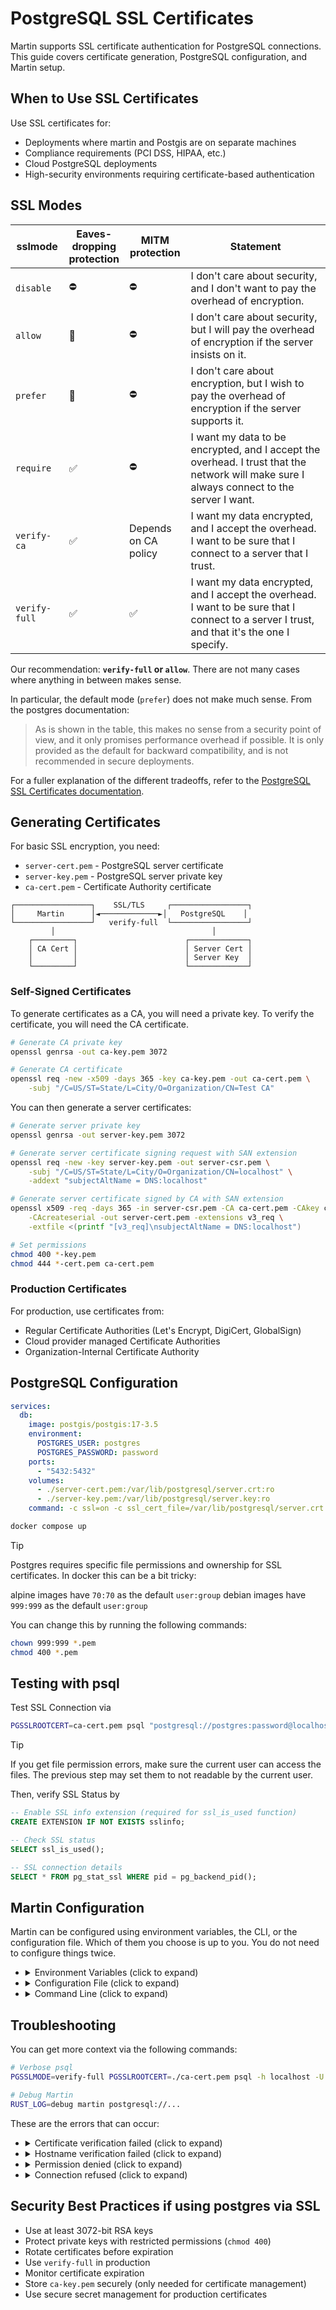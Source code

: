 # PostgreSQL SSL Certificates

Martin supports SSL certificate authentication for PostgreSQL connections. This guide covers certificate generation, PostgreSQL configuration, and Martin setup.

## When to Use SSL Certificates

Use SSL certificates for:

- Deployments where martin and Postgis are on separate machines
- Compliance requirements (PCI DSS, HIPAA, etc.)
- Cloud PostgreSQL deployments
- High-security environments requiring certificate-based authentication

## SSL Modes

| sslmode       | Eaves-<br/>dropping<br/>protection | MITM <br/>protection      | Statement                                                                                                                                   |
|---------------|--------------------------|----------------------|---------------------------------------------------------------------------------------------------------------------------------------------|
| `disable`     | ⛔                        | ⛔                    | I don't care about security, and I don't want to pay the overhead of encryption.                                                            |
| `allow`       | 🤷                        | ⛔                    | I don't care about security, but I will pay the overhead of encryption if the server insists on it.                                         |
| `prefer`      | 🤷                        | ⛔                    | I don't care about encryption, but I wish to pay the overhead of encryption if the server supports it.                                      |
| `require`     | ✅                        | ⛔                    | I want my data to be encrypted, and I accept the overhead. I trust that the network will make sure I always connect to the server I want.   |
| `verify-ca`   | ✅                        | Depends <br/> on CA policy | I want my data encrypted, and I accept the overhead. I want to be sure that I connect to a server that I trust.                             |
| `verify-full` | ✅                        | ✅                    | I want my data encrypted, and I accept the overhead. I want to be sure that I connect to a server I trust, and that it's the one I specify. |

Our recommendation: **`verify-full` or `allow`**.
There are not many cases where anything in between makes sense.

In particular, the default mode (`prefer`) does not make much sense.
From the postgres documentation:

> As is shown in the table, this makes no sense from a security point of view, and it only promises performance overhead if possible.
> It is only provided as the default for backward compatibility, and is not recommended in secure deployments.

For a fuller explanation of the different tradeoffs, refer to the [PostgreSQL SSL Certificates documentation](https://www.postgresql.org/docs/current/libpq-ssl.html#LIBPQ-SSL-CONFIG).

## Generating Certificates

For basic SSL encryption, you need:

- `server-cert.pem` - PostgreSQL server certificate
- `server-key.pem` - PostgreSQL server private key
- `ca-cert.pem` - Certificate Authority certificate

```raw
┌─────────────────┐    SSL/TLS     ┌─────────────────┐
│     Martin      │◄─────────────►│   PostgreSQL    │
└─────────────────┘   verify-full  └─────────────────┘
         │                                   │
    ┌─────────┐                        ┌─────────────┐
    │ CA Cert │                        │ Server Cert │
    │         │                        │ Server Key  │
    └─────────┘                        └─────────────┘
```

### Self-Signed Certificates

To generate certificates as a CA, you will need a private key.
To verify the certificate, you will need the CA certificate.

```bash
# Generate CA private key
openssl genrsa -out ca-key.pem 3072

# Generate CA certificate
openssl req -new -x509 -days 365 -key ca-key.pem -out ca-cert.pem \
    -subj "/C=US/ST=State/L=City/O=Organization/CN=Test CA"
```

You can then generate a server certificates:

```bash
# Generate server private key
openssl genrsa -out server-key.pem 3072

# Generate server certificate signing request with SAN extension
openssl req -new -key server-key.pem -out server-csr.pem \
    -subj "/C=US/ST=State/L=City/O=Organization/CN=localhost" \
    -addext "subjectAltName = DNS:localhost"

# Generate server certificate signed by CA with SAN extension
openssl x509 -req -days 365 -in server-csr.pem -CA ca-cert.pem -CAkey ca-key.pem \
    -CAcreateserial -out server-cert.pem -extensions v3_req \
    -extfile <(printf "[v3_req]\nsubjectAltName = DNS:localhost")

# Set permissions
chmod 400 *-key.pem
chmod 444 *-cert.pem ca-cert.pem
```

### Production Certificates

For production, use certificates from:

- Regular Certificate Authorities (Let's Encrypt, DigiCert, GlobalSign)
- Cloud provider managed Certificate Authorities
- Organization-Internal Certificate Authority

## PostgreSQL Configuration

```yaml
services:
  db:
    image: postgis/postgis:17-3.5
    environment:
      POSTGRES_USER: postgres
      POSTGRES_PASSWORD: password
    ports:
      - "5432:5432"
    volumes:
      - ./server-cert.pem:/var/lib/postgresql/server.crt:ro
      - ./server-key.pem:/var/lib/postgresql/server.key:ro
    command: -c ssl=on -c ssl_cert_file=/var/lib/postgresql/server.crt -c ssl_key_file=/var/lib/postgresql/server.key
```

```bash
docker compose up
```

> [!TIP]
> Postgres requires specific file permissions and ownership for SSL certificates.
> In docker this can be a bit tricky:
>
> alpine images have `70:70` as the default `user:group`
> debian images have `999:999` as the default `user:group`
>
> You can change this by running the following commands:
> ```bash
> chown 999:999 *.pem
> chmod 400 *.pem
> ```

## Testing with psql

Test SSL Connection via

```bash
PGSSLROOTCERT=ca-cert.pem psql "postgresql://postgres:password@localhost:5432/postgres?sslmode=verify-full"
```

> [!TIP]
> If you get file permission errors, make sure the current user can access the files.
> The previous step may set them to not readable by the current user.

Then, verify SSL Status by

```sql
-- Enable SSL info extension (required for ssl_is_used function)
CREATE EXTENSION IF NOT EXISTS sslinfo;

-- Check SSL status
SELECT ssl_is_used();

-- SSL connection details
SELECT * FROM pg_stat_ssl WHERE pid = pg_backend_pid();
```

## Martin Configuration

Martin can be configured using environment variables, the CLI, or the configuration file.
Which of them you choose is up to you.
You do not need to configure things twice.

- <details>
  <summary>Environment Variables (click to expand)</summary>

  ```bash
  export PGSSLROOTCERT=./ca-cert.pem
  export DATABASE_URL="postgresql://postgres:password@localhost:5432/postgres?sslmode=verify-full"
  martin
  ```

  </details>
- <details>
  <summary>Configuration File (click to expand)</summary>

  ```yaml
  postgres:
    ssl_root_cert: './ca-cert.pem'
    connection_string: 'postgresql://postgres:password@localhost:5432/postgres?sslmode=verify-full'
  ```

  </details>
- <details>
  <summary>Command Line (click to expand)</summary>

  ```bash
  martin --ca-root-file ./ca-cert.pem \
        "postgresql://postgres:password@localhost:5432/postgres?sslmode=verify-full"
  ```

  </details>

## Troubleshooting

You can get more context via the following commands:

```bash
# Verbose psql
PGSSLMODE=verify-full PGSSLROOTCERT=./ca-cert.pem psql -h localhost -U postgres -d postgres -v

# Debug Martin
RUST_LOG=debug martin postgresql://...
```

These are the errors that can occur:

- <details>
  <summary>Certificate verification failed (click to expand)</summary>

  - Check server certificate is signed by the CA
  - Verify CA certificate path in `PGSSLROOTCERT`
  - Ensure certificate files are readable

  </details>
- <details>
  <summary>Hostname verification failed (click to expand)</summary>

  - Server certificate CN/SAN must match hostname
  - Use `verify-ca` instead of `verify-full` if hostname doesn't match

  </details>
- <details>
  <summary>Permission denied (click to expand)</summary>

  - Check certificate file permissions
  - Private keys should be `chmod 400` and readable by the user running the application

  </details>
- <details>
  <summary>Connection refused (click to expand)</summary>

  - Verify PostgreSQL accepts SSL connections
  - Check `pg_hba.conf` allows SSL from your IP

  </details>

## Security Best Practices if using postgres via SSL

- Use at least 3072-bit RSA keys
- Protect private keys with restricted permissions (`chmod 400`)
- Rotate certificates before expiration
- Use `verify-full` in production
- Monitor certificate expiration
- Store `ca-key.pem` securely (only needed for certificate management)
- Use secure secret management for production certificates
